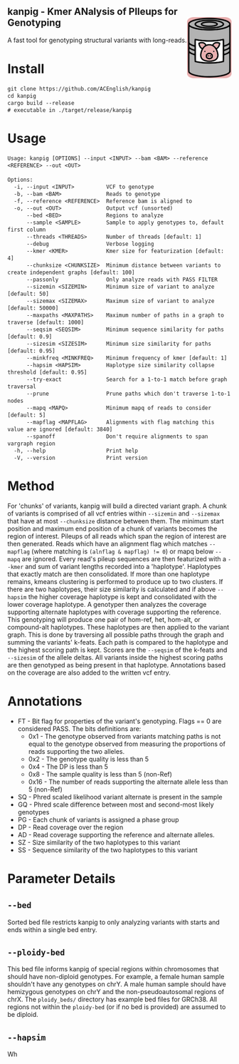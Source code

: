 kanpig - Kmer ANalysis of PIleups for Genotyping
<img src="https://github.com/ACEnglish/kanpig/raw/develop/imgs/icon.png/" style="width:100px;" align="right" style="vertical-align: middle;"> 
------
A fast tool for genotyping structural variants with long-reads.

# Install
```
git clone https://github.com/ACEnglish/kanpig
cd kanpig
cargo build --release
# executable in ./target/release/kanpig
```

# Usage
```
Usage: kanpig [OPTIONS] --input <INPUT> --bam <BAM> --reference <REFERENCE> --out <OUT>

Options:
  -i, --input <INPUT>          VCF to genotype
  -b, --bam <BAM>              Reads to genotype
  -f, --reference <REFERENCE>  Reference bam is aligned to
  -o, --out <OUT>              Output vcf (unsorted)
      --bed <BED>              Regions to analyze
      --sample <SAMPLE>        Sample to apply genotypes to, default first column
      --threads <THREADS>      Number of threads [default: 1]
      --debug                  Verbose logging
      --kmer <KMER>            Kmer size for featurization [default: 4]
      --chunksize <CHUNKSIZE>  Minimum distance between variants to create independent graphs [default: 100]
      --passonly               Only analyze reads with PASS FILTER
      --sizemin <SIZEMIN>      Minimum size of variant to analyze [default: 50]
      --sizemax <SIZEMAX>      Maximum size of variant to analyze [default: 50000]
      --maxpaths <MAXPATHS>    Maximum number of paths in a graph to traverse [default: 1000]
      --seqsim <SEQSIM>        Minimum sequence similarity for paths [default: 0.9]
      --sizesim <SIZESIM>      Minimum size similarity for paths [default: 0.95]
      --minkfreq <MINKFREQ>    Minimum frequency of kmer [default: 1]
      --hapsim <HAPSIM>        Haplotype size similarity collapse threshold [default: 0.95]
      --try-exact              Search for a 1-to-1 match before graph traversal
      --prune                  Prune paths which don't traverse 1-to-1 nodes
      --mapq <MAPQ>            Minimum mapq of reads to consider [default: 5]
      --mapflag <MAPFLAG>      Alignments with flag matching this value are ignored [default: 3840]
      --spanoff                Don't require alignments to span vargraph region
  -h, --help                   Print help
  -V, --version                Print version
```

# Method

For 'chunks' of variants, kanpig will build a directed variant graph. A chunk of variants is comprised of all vcf
entries within `--sizemin` and `--sizemax` that have at most `--chunksize` distance between them. The minimum start
position and maximum end position of a chunk of variants becomes the region of interest. Pileups of all reads which
span the region of interest are then generated. Reads which have an alignment flag which matches `--mapflag` (where
matching is `(alnflag & mapflag) != 0`) or mapq below `--mapq` are ignored. Every read's pileup sequences are then
featurized with a `--kmer` and sum of variant lengths recorded into a 'haplotype'. Haplotypes that exactly match are
then consolidated. If more than one haplotype remains, kmeans clustering is performed to produce up to two clusters.
If there are two haplotypes, their size similarity is calculated and if above `--hapsim` the higher coverage haplotype
is kept and consolidated with the lower coverage haplotype. A genotyper then analyzes the coverage supporting alternate
haplotypes with coverage supporting the reference. This genotyping will produce one pair of hom-ref, het, hom-alt, or
compound-alt haplotypes. These haplotypes are then applied to the variant graph. This is done by traversing all possible
paths through the graph and summing the variants' k-feats. Each path is compared to the haplotype and the highest
scoring path is kept. Scores are the `--seqsim` of the k-feats and `--sizesim` of the allele deltas. All variants inside
the highest scoring paths are then genotyped as being present in that haplotype. Annotations based on the coverage are
also added to the written vcf entry.

# Annotations
* FT - Bit flag for properties of the variant's genotyping. Flags == 0 are considered PASS. The bits definitions are:
  * 0x1 - The genotype observed from variants matching paths is not equal to the genotype observed from measuring the
  proportions of reads supporting the two alleles.
  * 0x2 - The genotype quality is less than 5
  * 0x4 - The DP is less than 5
  * 0x8 - The sample quality is less than 5 (non-Ref)
  * 0x16 - The number of reads supporting the alternate allele less than 5 (non-Ref)
* SQ - Phred scaled likelihood variant alternate is present in the sample
* GQ - Phred scale difference between most and second-most likely genotypes
* PG - Each chunk of variants is assigned a phase group
* DP - Read coverage over the region
* AD - Read coverage supporting the reference and alternate alleles.
* SZ - Size similarity of the two haplotypes to this variant
* SS - Sequence similarity of the two haplotypes to this variant

# Parameter Details

## `--bed`
Sorted bed file restricts kanpig to only analyzing variants with starts and ends within a single bed entry.

## `--ploidy-bed`
This bed file informs kanpig of special regions within chromosomes that should have non-diploid genotypes. For example, a female
human sample shouldn't have any genotypes on chrY. A male human sample should have hemizygous genotypes on chrY and the
non-pseudoautosomal regions of chrX. The `ploidy_beds/` directory has example bed files for GRCh38. All regions not
within the `ploidy-bed` (or if no bed is provided) are assumed to be diploid.

## `--hapsim`
Wh


